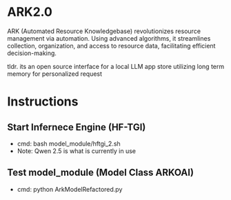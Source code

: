 # ARK2.0
 ARK (Automated Resource Knowledgebase) revolutionizes resource management via automation. Using advanced algorithms, it streamlines collection, organization, and access to resource data, facilitating efficient decision-making.

tldr. its an open source interface for a local LLM app store utilizing long term memory for personalized request 

# Instructions 

## Start Infernece Engine (HF-TGI)
* cmd: bash model_module/hftgi_2.sh
* Note: Qwen 2.5 is what is currently in use 

## Test model_module (Model Class ARKOAI)
* cmd: python ArkModelRefactored.py


